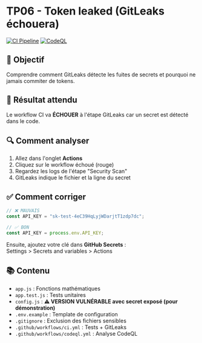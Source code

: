 # TP06 - Token leaked (GitLeaks échouera)

[![CI Pipeline](https://github.com/Simon-Fontaine/github-actions/actions/workflows/ci.yml/badge.svg?branch=tp-06-demo-leak)](https://github.com/Simon-Fontaine/github-actions/actions/workflows/ci.yml)
[![CodeQL](https://github.com/Simon-Fontaine/github-actions/actions/workflows/codeql.yml/badge.svg?branch=tp-06-demo-leak)](https://github.com/Simon-Fontaine/github-actions/actions/workflows/codeql.yml)

## 🎯 Objectif

Comprendre comment GitLeaks détecte les fuites de secrets et pourquoi ne jamais commiter de tokens.

## 🔴 Résultat attendu

Le workflow CI va **ÉCHOUER** à l'étape GitLeaks car un secret est détecté dans le code.

## 🔍 Comment analyser

1. Allez dans l'onglet **Actions**
2. Cliquez sur le workflow échoué (rouge)
3. Regardez les logs de l'étape "Security Scan"
4. GitLeaks indique le fichier et la ligne du secret

## ✅ Comment corriger

```javascript
// ❌ MAUVAIS
const API_KEY = "sk-test-4eC39HqLyjWDarjtT1zdp7dc";

// ✅ BON
const API_KEY = process.env.API_KEY;
```

Ensuite, ajoutez votre clé dans **GitHub Secrets** :  
Settings > Secrets and variables > Actions

## 📚 Contenu

- `app.js` : Fonctions mathématiques
- `app.test.js` : Tests unitaires
- `config.js` : **⚠️ VERSION VULNÉRABLE avec secret exposé (pour démonstration)**
- `.env.example` : Template de configuration
- `.gitignore` : Exclusion des fichiers sensibles
- `.github/workflows/ci.yml` : Tests + GitLeaks
- `.github/workflows/codeql.yml` : Analyse CodeQL
